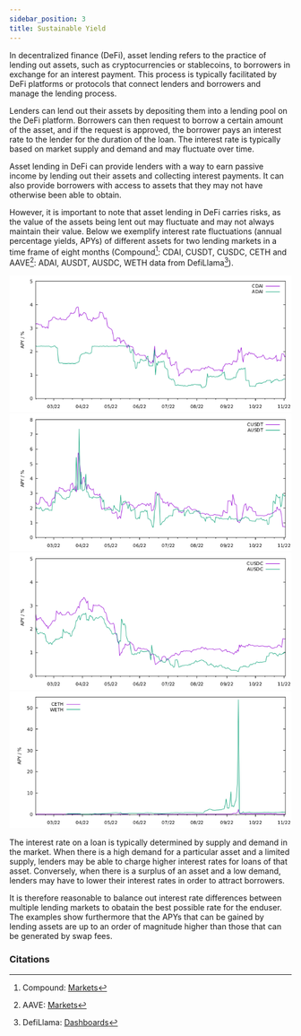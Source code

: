 ```yaml
---
sidebar_position: 3
title: Sustainable Yield
---
```


In decentralized finance (DeFi), asset lending refers to the practice of lending out assets, such as cryptocurrencies or stablecoins, to borrowers in exchange for an interest payment. This process is typically facilitated by DeFi platforms or protocols that connect lenders and borrowers and manage the lending process.

Lenders can lend out their assets by depositing them into a lending pool on the DeFi platform. Borrowers can then request to borrow a certain amount of the asset, and if the request is approved, the borrower pays an interest rate to the lender for the duration of the loan. The interest rate is typically based on market supply and demand and may fluctuate over time.

Asset lending in DeFi can provide lenders with a way to earn passive income by lending out their assets and collecting interest payments. It can also provide borrowers with access to assets that they may not have otherwise been able to obtain.

However, it is important to note that asset lending in DeFi carries risks, as the value of the assets being lent out may fluctuate and may not always maintain their value.
Below we exemplify interest rate fluctuations (annual percentage yields, APYs) of different assets for two lending markets in a time frame of eight months (Compound[^1]: CDAI, CUSDT, CUSDC, CETH and AAVE[^2]: ADAI, AUSDT, AUSDC, WETH data from DefiLlama[^3]).

![DAI](../assets/dai.png)
![USDT](../assets/usdt.png)
![USDC](../assets/usdc.png)
![ETH](../assets/eth.png)

The interest rate on a loan is typically determined by supply and demand in the market.
When there is a high demand for a particular asset and a limited supply, lenders may be able to charge higher interest rates for loans of that asset.
Conversely, when there is a surplus of an asset and a low demand, lenders may have to lower their interest rates in order to attract borrowers.

It is therefore reasonable to balance out interest rate differences between multiple lending markets to obatain the best possible rate for the enduser.
The examples show furthermore that the APYs that can be gained by lending assets are up to an order of magnitude higher than those that can be generated by swap fees.

### Citations

[^1]: Compound: [Markets](https://compound.finance/)
[^2]: AAVE: [Markets](https://aave.com/)
[^3]: DefiLlama: [Dashboards](https://defillama.com/)
